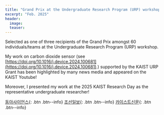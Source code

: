 ```yaml
---
title: "Grand Prix at the Undergraduate Research Program (URP) workshop"
excerpt: "Feb. 2025"
header:
  image: 
  teaser:
---
```


Selected as one of three recipients of the Grand Prix amongst 60 individuals/teams at the Undergraduate Research Program (URP) workshop.

My work on carbon dioxide sensor (see [https://doi.org/10.1016/j.device.2024.100681](https://doi.org/10.1016/j.device.2024.100681).) supported by the KAIST URP Grant has been highlighted by many news media and appeared on the KAIST Youtube!

Moreover, I presented my work at the 2025 KAIST Research Day as the representative undergraduate researcher!

[동아사이언스](https://www.dongascience.com/news.php?idx=69942){: .btn .btn--info}
[조선일보](https://digitalchosun.dizzo.com/site/data/html_dir/2025/02/10/2025021080200.html){: .btn .btn--info}
[카이스트신문](https://times.kaist.ac.kr/news/articleView.html?idxno=22164){: .btn .btn--info}




